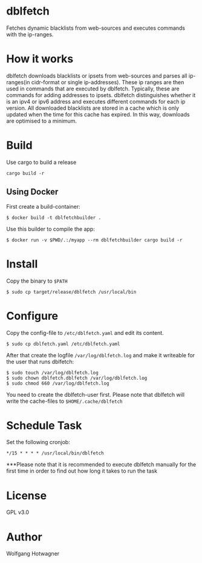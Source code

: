 # dblfetch

Fetches dynamic blacklists from web-sources and executes commands with the ip-ranges.

# How it works

dblfetch downloads blacklists or ipsets from web-sources and parses all ip-ranges(in cidr-format or single ip-addresses).
These ip ranges are then used in commands that are executed by dblfetch. Typically, these are commands for adding
addresses to ipsets. dblfetch distinguishes whether it is an ipv4 or ipv6 address and executes different commands for
each ip version. All downloaded blacklists are stored in a cache which is only updated when the time for this cache has expired.
In this way, downloads are optimised to a minimum.

# Build

Use cargo to build a release

```
cargo build -r
```

## Using Docker

First create a build-container:

```
$ docker build -t dblfetchbuilder .
```

Use this builder to compile the app:

```
$ docker run -v $PWD/.:/myapp --rm dblfetchbuilder cargo build -r
```

# Install

Copy the binary to `$PATH`

```
$ sudo cp target/release/dblfetch /usr/local/bin
```

# Configure

Copy the config-file to `/etc/dblfetch.yaml` and edit its content.

```
$ sudo cp dblfetch.yaml /etc/dblfetch.yaml 
```

After that create the logfile `/var/log/dblfetch.log` and make it
writeable for the user that runs dblfetch:

```
$ sudo touch /var/log/dblfetch.log
$ sudo chown dblfetch.dblfetch /var/log/dblfetch.log
$ sudo chmod 660 /var/log/dblfetch.log
```

You need to create the dblfetch-user first. Please note that dblfetch
will write the cache-files to `$HOME/.cache/dblfetch`

# Schedule Task

Set the following cronjob:

```
*/15 * * * * /usr/local/bin/dblfetch
```

***Please note that it is recommended to execute dblfetch manually for the first time in order to find out how long it
takes to run the task

# License

GPL v3.0

# Author

Wolfgang Hotwagner
